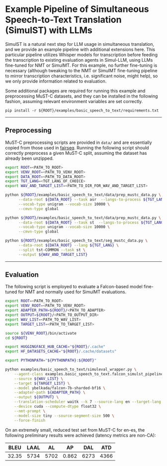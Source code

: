 # Example Pipeline of Simultaneous Speech-to-Text Translation (SimulST) with LLMs

SimulST is a natural next step for LLM usage in simultaneous translation, and we provide an example pipeline with additional extensions here. This particular pipeline utilizes Whisper models for transcription before feeding the transcription to existing evaluation agents in Simul-LLM, using LLMs fine-tuned for NMT or SimulMT. For this example, no further fine-tuning is necessary (although tweaking to the NMT or SimulMT fine-tuning pipeline to mirror transcription characteristics, i.e. significant noise, might help), so we only provide information related to evaluation.

Some additional packages are required for running this example and preprocessing MuST-C datasets, and they can be installed in the following fashion, assuming relevant environment variables are set correctly.

```
pip install -r ${ROOT}/examples/basic_speech_to_text/requirements.txt
```

---

## Preprocessing

MuST-C preprocessing scripts are provided in `data/` and are essentially copied from those used in [fairseq](https://github.com/facebookresearch/fairseq). Running the following script should correctly preprocess a given MuST-C split, assuming the dataset has already been unzipped.

```bash
export ROOT=<PATH_TO_ROOT>
export VENV_ROOT=<PATH_TO_VENV_ROOT>
export DATA_ROOT=<PATH_TO_DATA_ROOT>
export TGT_LANG=<TGT_LANG_OF_CHOICE>
export WAV_AND_TARGET_LIST=<PATH_TO_DIR_FOR_WAV_AND_TARGET_LIST>

python ${ROOT}/examples/basic_speech_to_text/data/prep_mustc_data.py \
      --data-root ${DATA_ROOT} --task asr  --langs-to-process ${TGT_LANG} \
      --vocab-type unigram --vocab-size 10000 \
      --cmvn-type global

python ${ROOT}/examples/basic_speech_to_text/data/prep_mustc_data.py \
      --data-root ${DATA_ROOT} --task st  --langs-to-process ${TGT_LANG} \
      --vocab-type unigram --vocab-size 10000 \
      --cmvn-type global

python ${ROOT}/examples/basic_speech_to_text/seg_mustc_data.py \
      --data-root ${DATA_ROOT} --lang ${TGT_LANG} \
      --split tst-COMMON --task st \
      --output ${WAV_AND_TARGET_LIST}
```

---

## Evaluation

The following script is employed to evaluate a Falcon-based model fine-tuned for NMT and normally used for SimulMT evaluations.

```bash
export ROOT=<PATH_TO_ROOT>
export VENV_ROOT=<PATH_TO_VENV_ROOT>
export ADAPTER_PATH=${ROOT}/<PATH_TO_ADAPTER>
export OUTPUT=${ROOT}/<PATH_TO_OUTPUT_DIR>
export WAV_LIST=<PATH_TO_WAV_LIST>
export TARGET_LIST=<PATH_TO_TARGET_LIST>

source ${VENV_ROOT}/bin/activate
cd ${ROOT}

export HUGGINGFACE_HUB_CACHE="${ROOT}/.cache"
export HF_DATASETS_CACHE="${ROOT}/.cache/datasets"

export PYTHONPATH="${PYTHONPATH}:${ROOT}"

python examples/basic_speech_to_text/simuleval_wrapper.py \
    --agent-class examples.basic_speech_to_text.falcon_simulst_pipeline.WhisperToFalconAgentPipeline \
    --source ${WAV_LIST} \
    --target ${TARGET_LIST} \
    --model ybelkada/falcon-7b-sharded-bf16 \
    --adapter-path ${ADAPTER_PATH} \
    --output ${OUTPUT} \
    --translation-scheduler waitk --k 7 --source-lang en --target-lang es \
    --device cuda --compute-dtype float32 \
    --nmt-prompt \
    --model-size tiny --source-segment-size 500 \
    --force-finish
```

On an extremely small, reduced test set from MuST-C for en-es, the following preliminary results were achieved (latency metrics are non-CA):

| BLEU | LAAL | AL | AP | DAL | ATD |
|------|------|----|----|-----|-----|
| 32.35 | 5734 | 5702 | 0.862 | 6273 | 4366 |
